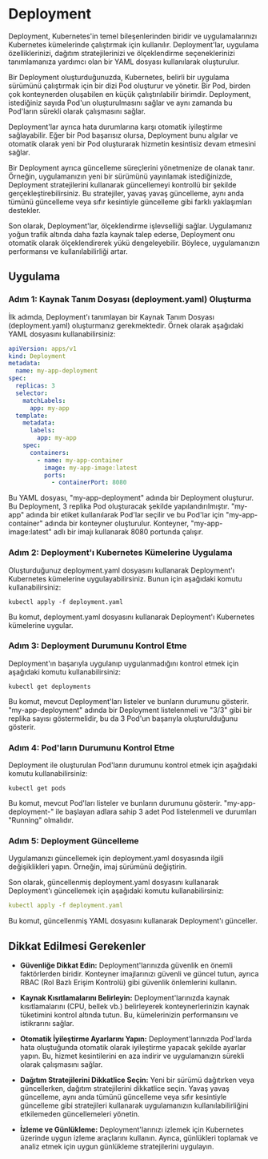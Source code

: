 # Deployment

Deployment, Kubernetes'in temel bileşenlerinden biridir ve uygulamalarınızı Kubernetes kümelerinde çalıştırmak için kullanılır. Deployment'lar, uygulama özelliklerinizi, dağıtım stratejilerinizi ve ölçeklendirme seçeneklerinizi tanımlamanıza yardımcı olan bir YAML dosyası kullanılarak oluşturulur.

Bir Deployment oluşturduğunuzda, Kubernetes, belirli bir uygulama sürümünü çalıştırmak için bir dizi Pod oluşturur ve yönetir. Bir Pod, birden çok konteynerden oluşabilen en küçük çalıştırılabilir birimdir. Deployment, istediğiniz sayıda Pod'un oluşturulmasını sağlar ve aynı zamanda bu Pod'ların sürekli olarak çalışmasını sağlar.

Deployment'lar ayrıca hata durumlarına karşı otomatik iyileştirme sağlayabilir. Eğer bir Pod başarısız olursa, Deployment bunu algılar ve otomatik olarak yeni bir Pod oluşturarak hizmetin kesintisiz devam etmesini sağlar.

Bir Deployment ayrıca güncelleme süreçlerini yönetmenize de olanak tanır. Örneğin, uygulamanızın yeni bir sürümünü yayınlamak istediğinizde, Deployment stratejilerini kullanarak güncellemeyi kontrollü bir şekilde gerçekleştirebilirsiniz. Bu stratejiler, yavaş yavaş güncelleme, aynı anda tümünü güncelleme veya sıfır kesintiyle güncelleme gibi farklı yaklaşımları destekler.

Son olarak, Deployment'lar, ölçeklendirme işlevselliği sağlar. Uygulamanız yoğun trafik altında daha fazla kaynak talep ederse, Deployment onu otomatik olarak ölçeklendirerek yükü dengeleyebilir. Böylece, uygulamanızın performansı ve kullanılabilirliği artar.

## Uygulama

### Adım 1: Kaynak Tanım Dosyası (deployment.yaml) Oluşturma

İlk adımda, Deployment'ı tanımlayan bir Kaynak Tanım Dosyası (deployment.yaml) oluşturmanız gerekmektedir. Örnek olarak aşağıdaki YAML dosyasını kullanabilirsiniz:

```yaml
apiVersion: apps/v1
kind: Deployment
metadata:
  name: my-app-deployment
spec:
  replicas: 3
  selector:
    matchLabels:
      app: my-app
  template:
    metadata:
      labels:
        app: my-app
    spec:
      containers:
        - name: my-app-container
          image: my-app-image:latest
          ports:
            - containerPort: 8080
```

Bu YAML dosyası, "my-app-deployment" adında bir Deployment oluşturur. Bu Deployment, 3 replika Pod oluşturacak şekilde yapılandırılmıştır. "my-app" adında bir etiket kullanılarak Pod'lar seçilir ve bu Pod'lar için "my-app-container" adında bir konteyner oluşturulur. Konteyner, "my-app-image:latest" adlı bir imajı kullanarak 8080 portunda çalışır.

### Adım 2: Deployment'ı Kubernetes Kümelerine Uygulama

Oluşturduğunuz deployment.yaml dosyasını kullanarak Deployment'ı Kubernetes kümelerine uygulayabilirsiniz. Bunun için aşağıdaki komutu kullanabilirsiniz:

```shell
kubectl apply -f deployment.yaml
```

Bu komut, deployment.yaml dosyasını kullanarak Deployment'ı Kubernetes kümelerine uygular.

### Adım 3: Deployment Durumunu Kontrol Etme

Deployment'ın başarıyla uygulanıp uygulanmadığını kontrol etmek için aşağıdaki komutu kullanabilirsiniz:

```shell
kubectl get deployments
```

Bu komut, mevcut Deployment'ları listeler ve bunların durumunu gösterir. "my-app-deployment" adında bir Deployment listelenmeli ve "3/3" gibi bir replika sayısı göstermelidir, bu da 3 Pod'un başarıyla oluşturulduğunu gösterir.

### Adım 4: Pod'ların Durumunu Kontrol Etme

Deployment ile oluşturulan Pod'ların durumunu kontrol etmek için aşağıdaki komutu kullanabilirsiniz:

```shell
kubectl get pods
```

Bu komut, mevcut Pod'ları listeler ve bunların durumunu gösterir. "my-app-deployment-" ile başlayan adlara sahip 3 adet Pod listelenmeli ve durumları "Running" olmalıdır.

### Adım 5: Deployment Güncelleme

Uygulamanızı güncellemek için deployment.yaml dosyasında ilgili değişiklikleri yapın. Örneğin, imaj sürümünü değiştirin.

Son olarak, güncellenmiş deployment.yaml dosyasını kullanarak Deployment'ı güncellemek için aşağıdaki komutu kullanabilirsiniz:

```yaml
kubectl apply -f deployment.yaml
```

Bu komut, güncellenmiş YAML dosyasını kullanarak Deployment'ı günceller.

## Dikkat Edilmesi Gerekenler

- **Güvenliğe Dikkat Edin:** Deployment'larınızda güvenlik en önemli faktörlerden biridir. Konteyner imajlarınızı güvenli ve güncel tutun, ayrıca RBAC (Rol Bazlı Erişim Kontrolü) gibi güvenlik önlemlerini kullanın.

- **Kaynak Kısıtlamalarını Belirleyin:** Deployment'larınızda kaynak kısıtlamalarını (CPU, bellek vb.) belirleyerek konteynerlerinizin kaynak tüketimini kontrol altında tutun. Bu, kümelerinizin performansını ve istikrarını sağlar.

- **Otomatik İyileştirme Ayarlarını Yapın:** Deployment'larınızda Pod'larda hata oluştuğunda otomatik olarak iyileştirme yapacak şekilde ayarlar yapın. Bu, hizmet kesintilerini en aza indirir ve uygulamanızın sürekli olarak çalışmasını sağlar.

- **Dağıtım Stratejilerini Dikkatlice Seçin:** Yeni bir sürümü dağıtırken veya güncellerken, dağıtım stratejilerini dikkatlice seçin. Yavaş yavaş güncelleme, aynı anda tümünü güncelleme veya sıfır kesintiyle güncelleme gibi stratejileri kullanarak uygulamanızın kullanılabilirliğini etkilemeden güncellemeleri yönetin.

- **İzleme ve Günlükleme:** Deployment'larınızı izlemek için Kubernetes üzerinde uygun izleme araçlarını kullanın. Ayrıca, günlükleri toplamak ve analiz etmek için uygun günlükleme stratejilerini uygulayın.
